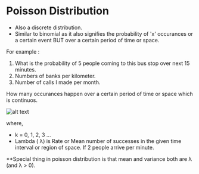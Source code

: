 # Poisson Distribution

- Also a discrete distribution.
- Similar to binomial as it also signifies the probability of 'x' occurances or a certain event BUT over a certain period of time or space.

For example :

1) What is the probability of 5 people coming to this bus stop over next 15 minutes.
2) Numbers of banks per kilometer.
3) Number of calls I made per month.

How many occurances happen over a certain period of time or space which is continuos.

![alt text]( )


where,
- k = 0, 1, 2, 3 ...
- Lambda ( λ) is Rate or Mean number of successes in the given time interval or region of space.
If 2 people arrive per minute.

**Special thing in poisson distribution is that mean and variance both are λ (and λ > 0).
